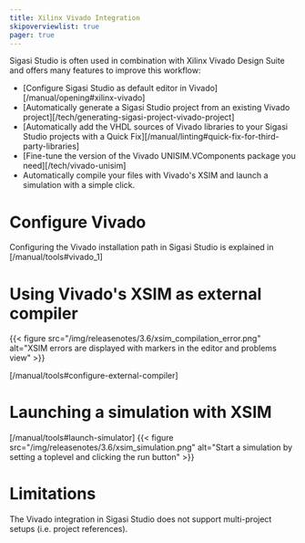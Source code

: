 ```yaml
---
title: Xilinx Vivado Integration
skipoverviewlist: true
pager: true
---
```


Sigasi Studio is often used in combination with Xilinx Vivado Design Suite and offers many features to improve this workflow:

* [Configure Sigasi Studio as default editor in Vivado][/manual/opening#xilinx-vivado]
* [Automatically generate a Sigasi Studio project from an existing Vivado project][/tech/generating-sigasi-project-vivado-project]
* [Automatically add the VHDL sources of Vivado libraries to your Sigasi Studio projects with a Quick Fix][/manual/linting#quick-fix-for-third-party-libraries]
* [Fine-tune the version of the Vivado UNISIM.VComponents package you need][/tech/vivado-unisim]
* Automatically compile your files with Vivado's XSIM and launch a simulation with a simple click.

# Configure Vivado

Configuring the Vivado installation path in Sigasi Studio is explained in [/manual/tools#vivado_1]

# Using Vivado's XSIM as external compiler

{{< figure src="/img/releasenotes/3.6/xsim_compilation_error.png" alt="XSIM errors are displayed with markers in the editor and problems view" >}}

[/manual/tools#configure-external-compiler]

# Launching a simulation with XSIM

[/manual/tools#launch-simulator]
{{< figure src="/img/releasenotes/3.6/xsim_simulation.png" alt="Start a simulation by setting a toplevel and clicking the run button" >}}

# Limitations

The Vivado integration in Sigasi Studio does not support multi-project setups (i.e. project references).

